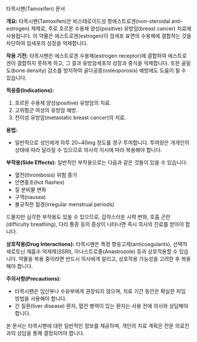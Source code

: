 타목시펜(Tamoxifen) 문서

**개요:**
타목시펜(Tamoxifen)은 비스테로이드성 항에스트로겐(non-steroidal anti-estrogen) 제제로, 주로 호르몬 수용체 양성(positive) 유방암(breast cancer) 치료에 사용됩니다. 이 약물은 에스트로겐(estrogen)이 암세포 표면의 수용체에 결합하는 것을 차단하여 암세포의 성장을 억제합니다.

**작용 기전:**
타목시펜은 에스트로겐 수용체(estrogen receptor)에 결합하여 에스트로겐이 결합하지 못하게 하고, 그 결과 유방암세포의 성장과 증식을 억제합니다. 또한 골밀도(bone density) 감소를 방지하여 골다공증(osteoporosis) 예방에도 도움이 될 수 있습니다.

**적응증(Indications):**
1. 호르몬 수용체 양성(positive) 유방암의 치료.
2. 고위험군 여성의 유방암 예방.
3. 전이성 유방암(metastatic breast cancer)의 치료.

**용법:**
- 일반적으로 성인에게 하루 20~40mg 정도를 경구 투여합니다. 투여량은 개개인의 상태에 따라 달라질 수 있으므로 의사의 지시에 따라 복용해야 합니다.

**부작용(Side Effects):**
일반적인 부작용으로는 다음과 같은 것들이 있을 수 있습니다:
- 혈전(thrombosis) 위험 증가
- 안면홍조(hot flashes)
- 질 분비물 변화
- 구역(nausea)
- 불규칙한 월경(irregular menstrual periods)

드물지만 심각한 부작용도 있을 수 있으므로, 갑작스러운 시력 변화, 호흡 곤란(difficulty breathing), 다리 통증 등의 증상이 나타나면 즉시 의사의 진료를 받아야 합니다.

**상호작용(Drug Interactions):**
타목시펜은 특정 항응고제(anticoagulants), 선택적 세로토닌 재흡수 억제제(SSRI), 아나스트로졸(Anastrozole) 등과 상호작용할 수 있습니다. 약물을 복용 중이라면 반드시 의사에게 알리고, 상호작용 가능성을 고려한 후 복용해야 합니다.

**주의사항(Precautions):**
- 타목시펜은 임산부나 수유부에게 권장되지 않으며, 치료 기간 동안은 확실한 피임 방법을 사용해야 합니다.
- 간 질환(liver disease) 환자, 혈전 병력이 있는 환자는 사용 전에 의사와 상담해야 합니다.

본 문서는 타목시펜에 대한 일반적인 정보를 제공하며, 개인의 치료 계획은 전문 의료진과의 상담을 통해 결정되어야 합니다.